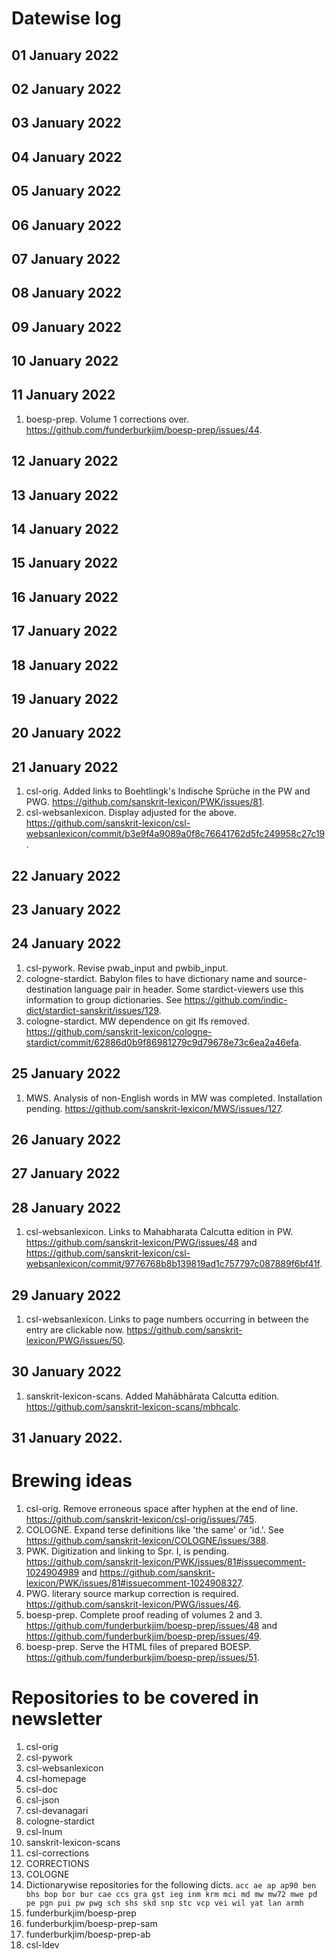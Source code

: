 # Datewise log

## 01 January 2022

## 02 January 2022

## 03 January 2022


## 04 January 2022


## 05 January 2022


## 06 January 2022


## 07 January 2022

## 08 January 2022


## 09 January 2022


## 10 January 2022


## 11 January 2022

1. boesp-prep. Volume 1 corrections over. https://github.com/funderburkjim/boesp-prep/issues/44.

## 12 January 2022

## 13 January 2022


## 14 January 2022


## 15 January 2022


## 16 January 2022

## 17 January 2022


## 18 January 2022


## 19 January 2022


## 20 January 2022


## 21 January 2022

1. csl-orig. Added links to Boehtlingk's Indische Sprüche in the PW and PWG. https://github.com/sanskrit-lexicon/PWK/issues/81.
2. csl-websanlexicon. Display adjusted for the above. https://github.com/sanskrit-lexicon/csl-websanlexicon/commit/b3e9f4a9089a0f8c76641762d5fc249958c27c19.

## 22 January 2022

## 23 January 2022


## 24 January 2022

1. csl-pywork. Revise pwab_input and pwbib_input. 
2. cologne-stardict. Babylon files to have dictionary name and source-destination language pair in header. Some stardict-viewers use this information to group dictionaries. See https://github.com/indic-dict/stardict-sanskrit/issues/129.
3. cologne-stardict. MW dependence on git lfs removed. https://github.com/sanskrit-lexicon/cologne-stardict/commit/62886d0b9f86981279c9d79678e73c6ea2a46efa.

## 25 January 2022

1. MWS. Analysis of non-English words in MW was completed. Installation pending. https://github.com/sanskrit-lexicon/MWS/issues/127.

## 26 January 2022


## 27 January 2022


## 28 January 2022

1. csl-websanlexicon. Links to Mahabharata Calcutta edition in PW. https://github.com/sanskrit-lexicon/PWG/issues/48 and https://github.com/sanskrit-lexicon/csl-websanlexicon/commit/9776768b8b139819ad1c757797c087889f6bf41f. 

## 29 January 2022

1. csl-websanlexicon. Links to page numbers occurring in between the entry are clickable now. https://github.com/sanskrit-lexicon/PWG/issues/50.

## 30 January 2022

1. sanskrit-lexicon-scans. Added Mahābhārata Calcutta edition. https://github.com/sanskrit-lexicon-scans/mbhcalc.

## 31 January 2022.


# Brewing ideas

1. csl-orig. Remove erroneous space after hyphen at the end of line. https://github.com/sanskrit-lexicon/csl-orig/issues/745.
2. COLOGNE. Expand terse definitions like 'the same' or 'id.'. See https://github.com/sanskrit-lexicon/COLOGNE/issues/388.
3. PWK. Digitization and linking to Spr. I, is pending. https://github.com/sanskrit-lexicon/PWK/issues/81#issuecomment-1024904989 and https://github.com/sanskrit-lexicon/PWK/issues/81#issuecomment-1024908327.
4. PWG. literary source markup correction is required. https://github.com/sanskrit-lexicon/PWG/issues/46.
5. boesp-prep. Complete proof reading of volumes 2 and 3. https://github.com/funderburkjim/boesp-prep/issues/48 and https://github.com/funderburkjim/boesp-prep/issues/49.
6. boesp-prep. Serve the HTML files of prepared BOESP. https://github.com/funderburkjim/boesp-prep/issues/51.

# Repositories to be covered in newsletter

1. csl-orig
2. csl-pywork
3. csl-websanlexicon
4. csl-homepage
5. csl-doc
6. csl-json
7. csl-devanagari
8. cologne-stardict
9. csl-lnum
10. sanskrit-lexicon-scans
11. csl-corrections
12. CORRECTIONS
13. COLOGNE
14. Dictionarywise repositories for the following dicts. 
`acc ae ap ap90 ben bhs bop bor bur cae ccs gra gst ieg inm krm mci md mw mw72 mwe pd pe pgn pui pw pwg sch shs skd snp stc vcp vei wil yat lan armh`
15. funderburkjim/boesp-prep
16. funderburkjim/boesp-prep-sam
17. funderburkjim/boesp-prep-ab
18. csl-ldev

